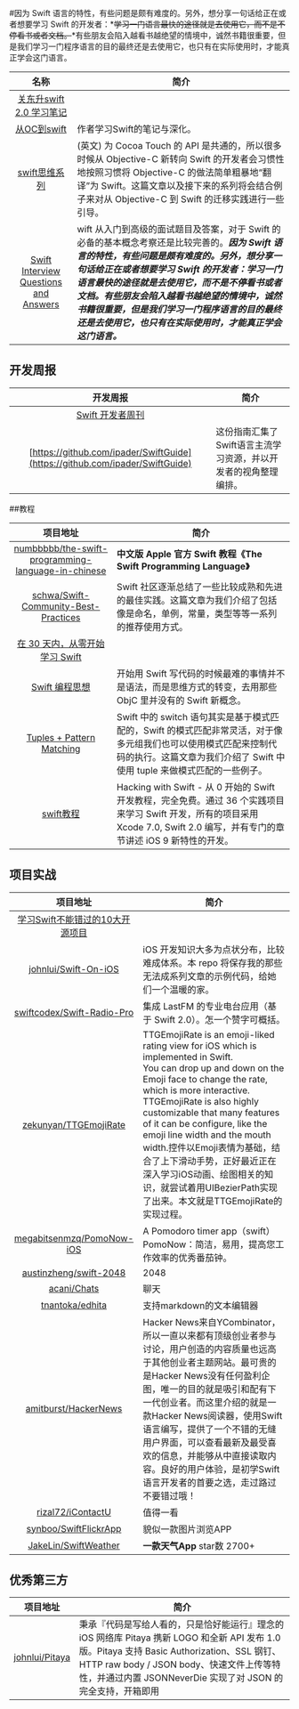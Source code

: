 
#因为 Swift 语言的特性，有些问题是颇有难度的。另外，想分享一句话给正在或者想要学习 Swift 的开发者：*~~学习一门语言最快的途径就是去使用它，而不是不停看书或者文档。~~*有些朋友会陷入越看书越绝望的情境中，诚然书籍很重要，但是我们学习一门程序语言的目的最终还是去使用它，也只有在实际使用时，才能真正学会这门语言。




|   名称 |  简介|
|:---:|----|
|[关东升swift 2.0 学习笔记](http://www.zhijieketang.com/article/8)
|[从OC到swift](https://github.com/100mango/zen/blob/master/Swift%E5%AD%A6%E4%B9%A0%EF%BC%9A%E4%BB%8EObjective-C%E5%88%B0Swift/Swift%E5%AD%A6%E4%B9%A0%EF%BC%9A%E4%BB%8EObjective-C%E5%88%B0Swift.md)| 作者学习Swift的笔记与深化。|
|[swift思维系列](http://alisoftware.github.io/swift/2015/09/06/thinking-in-swift-1/) | (英文) 为 Cocoa Touch 的 API 是共通的，所以很多时候从 Objective-C 新转向 Swift 的开发者会习惯性地按照习惯将 Objective-C 的做法简单粗暴地“翻译”为 Swift。这篇文章以及接下来的系列将会结合例子来对从 Objective-C 到 Swift 的迁移实践进行一些引导。
|[Swift Interview Questions and Answers](http://www.raywenderlich.com/110982/swift-interview-questions-answers)|wift 从入门到高级的面试题目及答案，对于 Swift 的必备的基本概念考察还是比较完善的。**_因为 Swift 语言的特性，有些问题是颇有难度的。另外，想分享一句话给正在或者想要学习 Swift 的开发者：学习一门语言最快的途径就是去使用它，而不是不停看书或者文档。有些朋友会陷入越看书越绝望的情境中，诚然书籍很重要，但是我们学习一门程序语言的目的最终还是去使用它，也只有在实际使用时，才能真正学会这门语言。_**

## 开发周报 

| 开发周报 | 简介
|:--------:|-------|
|[Swift 开发者周刊](http://doswift.io/archive/0.html)
|[https://github.com/ipader/SwiftGuide](https://github.com/ipader/SwiftGuide)|这份指南汇集了Swift语言主流学习资源，并以开发者的视角整理编排。



##教程

|  项目地址  |   简介   |
|:--------:|----------|
|[numbbbbb/the-swift-programming-language-in-chinese](https://github.com/numbbbbb/the-swift-programming-language-in-chinese)|**中文版 Apple 官方 Swift 教程《The Swift Programming Language》**
|[schwa/Swift-Community-Best-Practices](https://github.com/schwa/Swift-Community-Best-Practices)|  Swift 社区逐渐总结了一些比较成熟和先进的最佳实践。这篇文章为我们介绍了包括像是命名，单例，常量，类型等等一系列的推荐使用方式。|
|[在 30 天内，从零开始学习 Swift](http://ios.jobbole.com/82538/)|      | 
|[Swift 编程思想](http://swift.gg/2015/09/29/thinking-in-swift-1/)|开始用 Swift 写代码的时候最难的事情并不是语法，而是思维方式的转变，去用那些 ObjC 里并没有的 Swift 新概念。
|[Tuples + Pattern Matching](https://medium.com/the-traveled-ios-developers-guide/tuples-pattern-matching-1f4ae9817112)|Swift 中的 switch 语句其实是基于模式匹配的，Swift 的模式匹配非常灵活，对于像多元组我们也可以使用模式匹配来控制代码的执行。这篇文章为我们介绍了 Swift 中使用 tuple 来做模式匹配的一些例子。
|[swift教程](http://gold.xitu.io/entry/5636dd7060b22ab52f183dfa)|Hacking with Swift - 从 0 开始的 Swift 开发教程，完全免费。通过 36 个实践项目来学习 Swift 开发，所有的项目采用 Xcode 7.0, Swift 2.0 编写，并有专门的章节讲述 iOS 9 新特性的开发。


## 项目实战


|    项目地址 | 简介  |
|:---:|--------|
|[学习Swift不能错过的10大开源项目](http://www.imooc.com/article/1454)
|[johnlui/Swift-On-iOS](https://github.com/johnlui/Swift-On-iOS)|iOS 开发知识大多为点状分布，比较难成体系。本 repo 将保存我的那些无法成系列文章的示例代码，给她们一个温暖的家。
|[swiftcodex/Swift-Radio-Pro](https://github.com/swiftcodex/Swift-Radio-Pro)|集成 LastFM 的专业电台应用（基于 Swift 2.0）。怎一个赞字可概括。
|[zekunyan/TTGEmojiRate](https://github.com/zekunyan/TTGEmojiRate)|TTGEmojiRate is an emoji-liked rating view for iOS which is implemented in Swift.<br>You can drop up and down on the Emoji face to change the rate, which is more interactive.<br>TTGEmojiRate is also highly customizable that many features of it can be configure, like the emoji line width and the mouth width.控件以Emoji表情为基础，结合了上下滑动手势，正好最近正在深入学习iOS动画、绘图相关的知识，就尝试着用UIBezierPath实现了出来。本文就是TTGEmojiRate的实现过程。
|[megabitsenmzq/PomoNow-iOS](https://github.com/megabitsenmzq/PomoNow-iOS)|A Pomodoro timer app（swift）PomoNow：简洁，易用，提高您工作效率的优秀番茄钟。
|[austinzheng/swift-2048](https://github.com/austinzheng/swift-2048)|2048
|[acani/Chats](https://github.com/acani/Chats)|聊天|
|[tnantoka/edhita](https://github.com/tnantoka/edhita)|支持markdown的文本编辑器|
|[amitburst/HackerNews](https://github.com/amitburst/HackerNews)|Hacker News来自YCombinator，所以一直以来都有顶级创业者参与讨论，用户创造的内容质量也远高于其他创业者主题网站。最可贵的是Hacker News没有任何盈利企图，唯一的目的就是吸引和配有下一代创业者。而这里介绍的就是一款Hacker News阅读器，使用Swift语言编写，提供了一个不错的无缝用户界面，可以查看最新及最受喜欢的信息，并能够从中直接读取内容。良好的用户体验，是初学Swift语言开发者的首要之选，走过路过不要错过哦！|
|[rizal72/iContactU](https://github.com/rizal72/iContactU)|值得一看|
|[synboo/SwiftFlickrApp](https://github.com/synboo/SwiftFlickrApp)| 貌似一款图片浏览APP
|[JakeLin/SwiftWeather](https://github.com/JakeLin/SwiftWeather)|**一款天气App** star数 2700+|




## 优秀第三方
|    项目地址 | 简介  |
|:---:|--------|
|[johnlui/Pitaya](https://github.com/johnlui/Pitaya)|秉承『代码是写给人看的，只是恰好能运行』理念的 iOS 网络库 Pitaya 携新 LOGO 和全新 API 发布 1.0 版。Pitaya 支持 Basic Authorization、SSL 钢钉、HTTP raw body / JSON body、快速文件上传等特性，并通过内置 JSONNeverDie 实现了对 JSON 的完全支持，开箱即用
  


